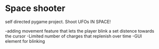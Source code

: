 # Space shooter
 self directed pygame project. Shoot UFOs IN SPACE!

-adding movement feature that lets the player blink a set distence towards the cursor
    -Limited number of charges that replenish over time
    -GUI element for blinking
